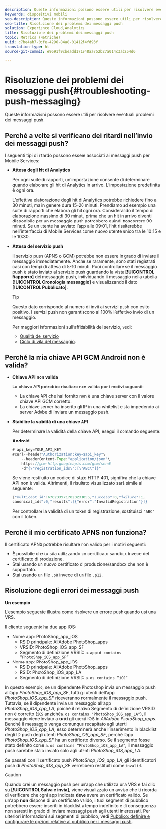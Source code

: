 ```yaml
---
description: Queste informazioni possono essere utili per risolvere eventuali problemi dei messaggi push.
keywords: dispositivi mobili
seo-description: Queste informazioni possono essere utili per risolvere eventuali problemi dei messaggi push.
seo-title: Risoluzione dei problemi dei messaggi push
solution: Experience Cloud,Analytics
title: Risoluzione dei problemi dei messaggi push
topic: Metrics (Metriche)
uuid: c7be4ab7-0cfe-4296-84a8-01412f4fd93f
translation-type: ht
source-git-commit: e9691f9cbeadd171948aa752b27a014c3ab254d6

---
```



# Risoluzione dei problemi dei messaggi push{#troubleshooting-push-messaging}

Queste informazioni possono essere utili per risolvere eventuali problemi dei messaggi push.

## Perché a volte si verificano dei ritardi nell’invio dei messaggi push?

I seguenti tipi di ritardo possono essere associati ai messaggi push per Mobile Services:

* **Attesa degli hit di Analytics**

   Per ogni suite di rapporti, un’impostazione consente di determinare quando elaborare gli hit di Analytics in arrivo. L’impostazione predefinita è ogni ora.

   L’effettiva elaborazione degli hit di Analytics potrebbe richiedere fino a 30 minuti, ma in genere dura 15-20 minuti. Prendiamo ad esempio una suite di rapporti che elabora gli hit ogni ora. Considerando il tempo di elaborazione massimo di 30 minuti, prima che un hit in arrivo diventi disponibile per un messaggio push potrebbero quindi trascorrere 90 minuti. Se un utente ha avviato l’app alle 09:01, l’hit risulterebbe nell’interfaccia di Mobile Services come nuovo utente unico tra le 10:15 e le 10:30.

* **Attesa del servizio push**

   Il servizio push (APNS o GCM) potrebbe non essere in grado di inviare il messaggio immediatamente. Anche se raramente, sono stati registrati casi con tempi di attesa di 5-10 minuti. Puoi controllare se il messaggio push è stato inviato al servizio push guardando la vista **[!UICONTROL Rapporto]** del messaggio push, individuando il messaggio nella tabella **[!UICONTROL Cronologia messaggio]** e visualizzando il dato **[!UICONTROL Pubblicato]**.

   >[!TIP]
   >
   >Questo dato corrisponde al numero di invii ai servizi push con esito positivo. I servizi push non garantiscono al 100% l’effettivo invio di un messaggio.

   Per maggiori informazioni sull’affidabilità del servizio, vedi:

   * [Qualità del servizio](https://developer.apple.com/library/content/documentation/NetworkingInternet/Conceptual/RemoteNotificationsPG/APNSOverview.html#//apple_ref/doc/uid/TP40008194-CH8-SW5l)
   * [Ciclo di vita del messaggio](https://developers.google.com/cloud-messaging/concept-options#lifetime).

## Perché la mia chiave API GCM Android non è valida?

* **Chiave API non valida**

   La chiave API potrebbe risultare non valida per i motivi seguenti:

   * La chiave API che hai fornito non è una chiave server con il valore chiave API GCM corretto.
   * La chiave server ha inserito gli IP in una whitelist e sta impedendo ai server Adobe di inviare un messaggio push.

* **Stabilire la validità di una chiave API**

   Per determinare la validità della chiave API, esegui il comando seguente:

   **Android**

   ```java
   # api_key=YOUR_API_KEY
   #curl--header"Authorization:key=$api_key"\
       --headerContent-Type:"application/json"\ 
       https://gcm-http.googleapis.com/gcm/send\
       -d"{\"registration_ids\":[\"ABC\"]}"
   ```

   Se viene restituito un codice di stato HTTP 401, significa che la chiave API non è valida. Altrimenti, il risultato visualizzato sarà simile al seguente:

   ```java
   {"multicast_id":6782339717028231855,"success":0,"failure":1,
   canonical_ids":0,"results":[{"error":"InvalidRegistration"}]}
   ```

   Per controllare la validità di un token di registrazione, sostituisci `"ABC"` con il token.

## Perché il mio certificato APNS non funziona?

Il certificato APNS potrebbe risultare non valido per i motivi seguenti:

* È possibile che tu stia utilizzando un certificato sandbox invece del certificato di produzione.
* Stai usando un nuovo certificato di produzione/sandbox che non è supportato.
* Stai usando un file `.p8` invece di un file `.p12`.

## Risoluzione degli errori dei messaggi push

**Un esempio**

L’esempio seguente illustra come risolvere un errore push quando usi una VRS.

Il cliente seguente ha due app iOS:

* Nome app: PhotoShop_app_iOS
   * RSID principale: AllAdobe PhotoShop_apps
   * VRSID: PhotoShop_iOS_app_SF
   * Segmento di definizione VRSID: `a.appid contains “PhotoShop_iOS_app_SF”`
* Nome app: PhotoShop_app_iOS
   * RSID principale: AllAdobe PhotoShop_apps
   * RSID: PhotoShop_iOS_app_LA
   * Segmento di definizione VRSID: `a.os contains “iOS”`

In questo esempio, se un dipendente Photoshop invia un messaggio push all’app *PhotoShop_iOS_app_SF*, tutti gli utenti dell’app *PhotoShop_iOS_app_SF* riceveranno normalmente il messaggio push. Tuttavia, se il dipendente invia un messaggio all’app *PhotoShop_iOS_app_LA*, poiché il relativo Segmento di definizione VRSID non è corretto (`iOS` anziché`a.os contains "PhotoShop_iOS_app_LA"`), il messaggio viene inviato a **tutti** gli utenti iOS in *AllAdobe PhotoShop_apps*. Benché il messaggio venga comunque recapitato agli utenti *PhotoShop_iOS_app_LA*, esso determinerà anche l’inserimento in blacklist degli ID push degli utenti *PhotoShop_iOS_app_SF*, perché l’app *PhotoShop_iOS_app_SF* ha un certificato diverso. Se il segmento fosse stato definito come `a.os contains “PhotoShop_iOS_app_LA”`, il messaggio push sarebbe stato inviato solo agli utenti *PhotoShop_iOS_app_LA*.

Se passati con il certificato push *PhotoShop_IOS_app_LA*, gli identificatori push di *PhotoShop_iOS_app_SF* verrebbero restituiti come `invalid`.

>[!CAUTION]
>
>Quando crei un messaggio push per un’app che utilizza una VRS e fai clic su **[!UICONTROL Salva e invia]**, viene visualizzato un avviso che ti ricorda di verificare che ogni app indicata **deve** avere un certificato valido. Se un’app **non** dispone di un certificato valido, i tuoi segmenti di pubblico potrebbero essere inseriti in blacklist a tempo indefinito e di conseguenza non saresti in grado di inviare messaggi push agli utenti interessati. Per ulteriori informazioni sui segmenti di pubblico, vedi [Pubblico: definire e configurare le opzioni relative al pubblico per i messaggi push](/help/using/in-app-messaging/t-create-push-message/c-audience-push-message.md).
